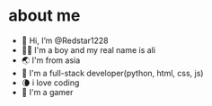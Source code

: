 # about me
- 👋 Hi, I’m @Redstar1228
- 🙏🏻 I'm a boy and my real name is ali
- 🌏 I'm from asia 
- 🤖 I'm a full-stack developer(python, html, css, js)
- 🌘 i love coding
- 👾 I'm a gamer
